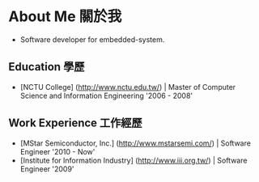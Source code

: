 # About Me 關於我
 - Software developer for embedded-system.

## Education 學歷
 - [NCTU College] (http://www.nctu.edu.tw/) | Master of Computer Science and Information Engineering '2006 - 2008'

## Work Experience 工作經歷
 - [MStar Semiconductor, Inc.] (http://www.mstarsemi.com/) | Software Engineer '2010 - Now'
 - [Institute for Information Industry] (http://www.iii.org.tw/) | Software Engineer '2009'
